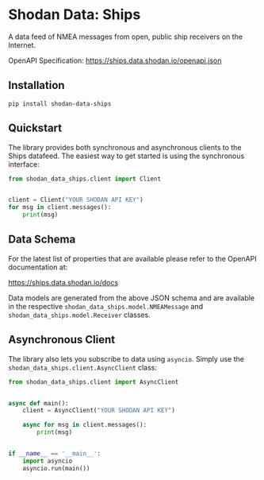 # Shodan Data: Ships

A data feed of NMEA messages from open, public ship receivers on the Internet.

OpenAPI Specification: https://ships.data.shodan.io/openapi.json

## Installation

```shell
pip install shodan-data-ships
```

## Quickstart

The library provides both synchronous and asynchronous clients to the Ships datafeed. The easiest way to get started is using the synchronous interface:

```python
from shodan_data_ships.client import Client


client = Client("YOUR SHODAN API KEY")
for msg in client.messages():
    print(msg)
```

## Data Schema

For the latest list of properties that are available please refer to the OpenAPI documentation at:

https://ships.data.shodan.io/docs

Data models are generated from the above JSON schema and are available in the respective ``shodan_data_ships.model.NMEAMessage`` and ``shodan_data_ships.model.Receiver`` classes.

## Asynchronous Client

The library also lets you subscribe to data using ``asyncio``. Simply use the ``shodan_data_ships.client.AsyncClient`` class:

```python
from shodan_data_ships.client import AsyncClient


async def main():
    client = AsyncClient("YOUR SHODAN API KEY")

    async for msg in client.messages():
        print(msg)


if __name__ == '__main__':
    import asyncio
    asyncio.run(main())
```
